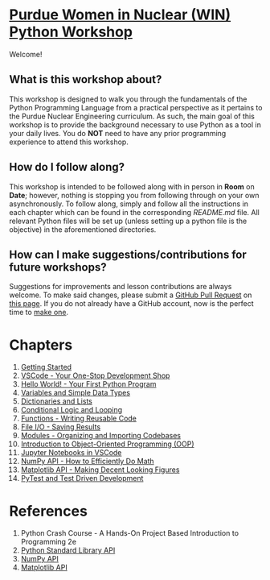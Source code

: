 # [Purdue Women in Nuclear (WIN) Python Workshop](https://github.com/samwyss/purdue_win_python_workshop)
Welcome! 

## What is this workshop about?
This workshop is designed to walk you through the fundamentals of the Python Programming Language from a practical perspective as it pertains to the Purdue Nuclear Engineering curriculum.
As such, the main goal of this workshop is to provide the background necessary to use Python as a tool in your daily lives.
You do **NOT** need to have any prior programming experience to attend this workshop.

## How do I follow along?
This workshop is intended to be followed along with in person in **Room** on **Date**; however, nothing is stopping you from following through on your own asynchronously.
To follow along, simply and follow all the instructions in each chapter which can be found in the corresponding *README.md* file.
All relevant Python files will be set up (unless setting up a python file is the objective) in the aforementioned directories.

## How can I make suggestions/contributions for future workshops?
Suggestions for improvements and lesson contributions are always welcome. To make said changes, please submit a [GitHub Pull Request](https://docs.github.com/en/pull-requests/collaborating-with-pull-requests/proposing-changes-to-your-work-with-pull-requests/about-pull-requests) on [this page](https://github.com/samwyss/purdue_win_python_workshop/pulls).
If you do not already have a GitHub account, now is the perfect time to [make one](https://github.com/).

# Chapters
1) [Getting Started](./1%20Getting%20Started)
2) [VSCode - Your One-Stop Development Shop](./2%20VSCode)
3) [Hello World! - Your First Python Program](./3%20Hello%20World!)
4) [Variables and Simple Data Types](./4%20Variables%20and%20Simple%20Data%20Types)
5) [Dictionaries and Lists](./5%20Dictionaries%20and%20Lists)
6) [Conditional Logic and Looping](./6%20Conditional%20Logic%20and%20Looping)
7) [Functions - Writing Reusable Code](./7%20Functions)
8) [File I/O - Saving Results](./8%20Files)
9) [Modules - Organizing and Importing Codebases](./9%20Modules)
10) [Introduction to Object-Oriented Programming (OOP)](./10%20Introduction%20to%20OOP)
11) [Jupyter Notebooks in VSCode](./11%20Jupyter%20Notebooks)
12) [NumPy API - How to Efficiently Do Math](./12%20NumPy)
13) [Matplotlib API - Making Decent Looking Figures](./13%20Matplotlib)
14) [PyTest and Test Driven Development](./14%20PyTest)

# References
1) Python Crash Course - A Hands-On Project Based Introduction to Programming 2e
2) [Python Standard Library API](https://docs.python.org/3/library/index.html)
3) [NumPy API](https://numpy.org/doc/stable/reference/index.html)
4) [Matplotlib API](https://matplotlib.org/stable/users/index)
